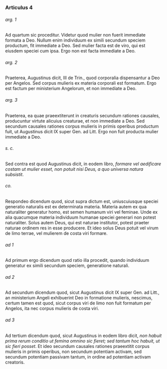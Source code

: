 ### Articulus 4

###### arg. 1
Ad quartum sic proceditur. Videtur quod mulier non fuerit immediate formata a Deo. Nullum enim individuum ex simili secundum speciem productum, fit immediate a Deo. Sed mulier facta est de viro, qui est eiusdem speciei cum ipsa. Ergo non est facta immediate a Deo.

###### arg. 2
Praeterea, Augustinus dicit, III de Trin., quod corporalia dispensantur a Deo per Angelos. Sed corpus mulieris ex materia corporali est formatum. Ergo est factum per ministerium Angelorum, et non immediate a Deo.

###### arg. 3
Praeterea, ea quae praeextiterunt in creaturis secundum rationes causales, producuntur virtute alicuius creaturae, et non immediate a Deo. Sed secundum causales rationes corpus mulieris in primis operibus productum fuit, ut Augustinus dicit IX super Gen. ad Litt. Ergo non fuit producta mulier immediate a Deo.

###### s. c.
Sed contra est quod Augustinus dicit, in eodem libro, *formare vel aedificare costam ut mulier esset, non potuit nisi Deus, a quo universa natura subsistit*.

###### co.
Respondeo dicendum quod, sicut supra dictum est, uniuscuiusque speciei generatio naturalis est ex determinata materia. Materia autem ex qua naturaliter generatur homo, est semen humanum viri vel feminae. Unde ex alia quacumque materia individuum humanae speciei generari non potest naturaliter. Solus autem Deus, qui est naturae institutor, potest praeter naturae ordinem res in esse producere. Et ideo solus Deus potuit vel virum de limo terrae, vel mulierem de costa viri formare.

###### ad 1
Ad primum ergo dicendum quod ratio illa procedit, quando individuum generatur ex simili secundum speciem, generatione naturali.

###### ad 2
Ad secundum dicendum quod, sicut Augustinus dicit IX super Gen. ad Litt., an ministerium Angeli exhibuerint Deo in formatione mulieris, nescimus, certum tamen est quod, sicut corpus viri de limo non fuit formatum per Angelos, ita nec corpus mulieris de costa viri.

###### ad 3
Ad tertium dicendum quod, sicut Augustinus in eodem libro dicit, *non habuit prima rerum conditio ut femina omnino sic fieret; sed tantum hoc habuit, ut sic fieri posset*. Et ideo secundum causales rationes praeextitit corpus mulieris in primis operibus, non secundum potentiam activam, sed secundum potentiam passivam tantum, in ordine ad potentiam activam creatoris.

